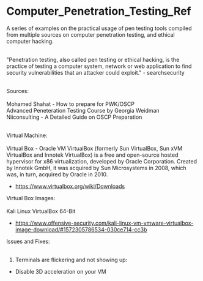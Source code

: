 # Computer_Penetration_Testing_Ref

A series of examples on the practical usage of pen testing tools compiled from multiple sources on computer penetration testing, and ethical computer hacking. <br /> <br />

"Penetration testing, also called pen testing or ethical hacking, is the practice of testing a computer system, network or web application to find security vulnerabilities that an attacker could exploit." - searchsecurity <br /> <br />

Sources: <br /> <br />
Mohamed Shahat - How to prepare for PWK/OSCP <br />
Advanced Peneteration Testing Course by Georgia Weidman <br />
Niiconsulting - A Detailed Guide on OSCP Preparation  <br /> <br />

Virtual Machine: <br /> <br /> 
Virtual Box - Oracle VM VirtualBox (formerly Sun VirtualBox, Sun xVM VirtualBox and Innotek VirtualBox) is a free and open-source hosted hypervisor for x86 virtualization, developed by Oracle Corporation. Created by Innotek GmbH, it was acquired by Sun Microsystems in 2008, which was, in turn, acquired by Oracle in 2010.
- https://www.virtualbox.org/wiki/Downloads

Virtual Box Images: <br /> <br />
Kali Linux VirtualBox 64-Bit 
- https://www.offensive-security.com/kali-linux-vm-vmware-virtualbox-image-download/#1572305786534-030ce714-cc3b

Issues and Fixes: <br /> <br />
1. Terminals are flickering and not showing up: 
- Disable 3D acceleration on your VM
